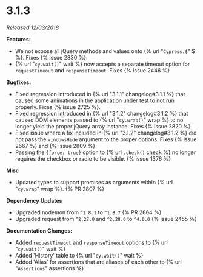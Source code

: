 # 3.1.3

*Released 12/03/2018*

**Features:**

- We not expose all jQuery methods and values onto {% url "`Cypress.$`" $ %}. Fixes {% issue 2830 %}.
- {% url "`cy.wait()`" wait %} now accepts a separate timeout option for `requestTimeout` and `responseTimeout`. Fixes {% issue 2446 %}

**Bugfixes:**

- Fixed regression introduced in {% url "3.1.1" changelog#3.1.1 %} that caused some animations in the application under test to not run properly. Fixes {% issue 2725 %}.
- Fixed regression introduced in {% url "3.1.2" changelog#3.1.2 %} that caused DOM elements passed to {% url "`cy.wrap()`" wrap %} to no longer yield the proper jQuery array instance. Fixes {% issue 2820 %}
- Fixed issue where a fix included in {% url "3.1.2" changelog#3.1.2 %} did not pass the `windowsHide` argument to the proper options. Fixes {% issue 2667 %} and {% issue 2809 %}
- Passing the `{force: true}` option to {% url `.check()` check %} no longer requires the checkbox or radio to be visible. {% issue 1376 %}

**Misc**

- Updated types to support promises as arguments within {% url "`cy.wrap`" wrap %}. {% PR 2807 %}

**Dependency Updates**

- Upgraded nodemon from `^1.8.1` to `^1.8.7` {% PR 2864 %}
- Upgraded request from `^2.27.0` and `^2.28.0` to `^4.0.0` {% issue 2455 %}

**Documentation Changes:**

- Added `requestTimeout` and `responseTimeout` options to {% url "`cy.wait()`" wait %}
- Added 'History' table to {% url "`cy.wait()`" wait %}
- Added 'Alias' for assertions that are aliases of each other to {% url "`Assertions`" assertions %}


